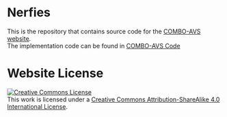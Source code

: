 # Nerfies

This is the repository that contains source code for the [COMBO-AVS website](https://yannqi.github.io/AVS-COMBO/).  
The implementation code can be found in [COMBO-AVS Code](https://github.com/yannqi/COMBO-AVS)

# Website License
<a rel="license" href="http://creativecommons.org/licenses/by-sa/4.0/"><img alt="Creative Commons License" style="border-width:0" src="https://i.creativecommons.org/l/by-sa/4.0/88x31.png" /></a><br />This work is licensed under a <a rel="license" href="http://creativecommons.org/licenses/by-sa/4.0/">Creative Commons Attribution-ShareAlike 4.0 International License</a>.
